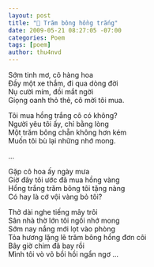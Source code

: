 ```yaml
---
layout: post
title: "🌺 Trăm bông hồng trắng"
date: 2009-05-21 08:27:05 -07:00
categories: Poem
tags: [poem]
author: thu4nvd
---
```


Sớm tinh mơ, cô hàng hoa   
Đầy một xe thắm, đi qua dòng đời   
Nụ cười mím, đồi mắt ngời   
Giọng oanh thỏ thẻ, cô mời tôi mua.

Tôi mua hồng trắng cô có không?   
Người yêu tôi ấy, chỉ bằng lòng   
Một trăm bông chẵn không hơn kém   
Muốn tôi bù lại những nhớ mong.

   ...

Gặp cô hoa ấy ngày mưa   
Giờ đây tôi ước đã mua hồng vàng   
Hồng trắng trăm bông tôi tặng nàng   
Có hay là cớ vội vàng bỏ tôi?

Thở dài nghe tiếng mây trôi   
Sân nhà thờ lớn tôi ngồi nhớ mong   
Sớm nay nắng mới lọt vào phòng   
Tỏa hương lặng lẽ trăm bông hồng đơn côi   
Bây giờ chim đã bay rồi   
Mình tôi vò võ bồi hồi ngẩn ngơ   ...

